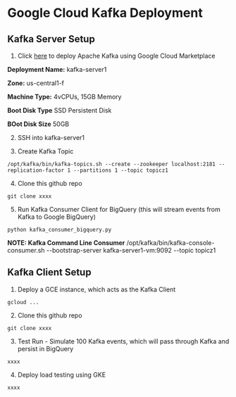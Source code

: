 # Google Cloud Kafka Deployment

## Kafka Server Setup

1. Click [here](https://console.cloud.google.com/marketplace/details/click-to-deploy-images/kafka?q=kafka&id=f19a0f63-fc57-47fd-9d94-8d5ca6af935e) to deploy Apache Kafka using Google Cloud Marketplace

  **Deployment Name:** kafka-server1
  
  **Zone:** us-central1-f
  
  **Machine Type:** 4vCPUs, 15GB Memory
  
  **Boot Disk Type** SSD Persistent Disk
  
  **BOot Disk Size** 50GB

2. SSH into kafka-server1

3. Create Kafka Topic

```
/opt/kafka/bin/kafka-topics.sh --create --zookeeper localhost:2181 --replication-factor 1 --partitions 1 --topic topicz1 
```

4. Clone this github repo

```
git clone xxxx
```

5. Run Kafka Consumer Client for BigQuery (this will stream events from Kafka to Google BigQuery)

```
python kafka_consumer_bigquery.py 
```

**NOTE: Kafka Command Line Consumer**
/opt/kafka/bin/kafka-console-consumer.sh --bootstrap-server kafka-server1-vm:9092 --topic topicz1


## Kafka Client Setup

1. Deploy a GCE instance, which acts as the Kafka Client

```
gcloud ...
```

2. Clone this github repo

```
git clone xxxx
```

3. Test Run - Simulate 100 Kafka events, which will pass through Kafka and persist in BigQuery

```
xxxx
```

4. Deploy load testing using GKE

```
xxxx
```
